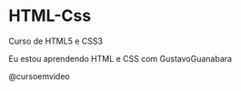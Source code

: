 # HTML-Css
 Curso de HTML5 e CSS3 

Eu estou aprendendo HTML e CSS com GustavoGuanabara

@cursoemvideo

